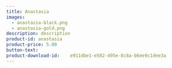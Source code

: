 ```yaml
---
title: Anastasia
images:
  - anastasia-black.png
  - anastasia-gold.png
description: description  
product-id: anastasia
product-price: 5.00
button-text:
product-download-id:	e911dbe1-e582-495e-8c8a-b6ee9c1dee3a
---
```

